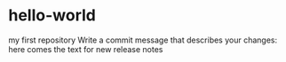 # hello-world
my first repository
Write a commit message that describes your changes: here comes the text for new release notes
